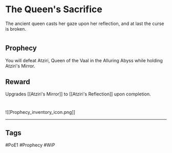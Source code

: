 # The Queen's Sacrifice
The ancient queen casts her gaze upon her reflection, and at last the curse is broken.
#
## Prophecy
You will defeat Atziri, Queen of the Vaal in the Alluring Abyss while holding Atziri's Mirror.
## Reward
Upgrades [[Atziri's Mirror]] to [[Atziri's Reflection]] upon completion. 

#
![[Prophecy_inventory_icon.png]]

---
## Tags
#PoE1 
#Prophecy
#WiP 